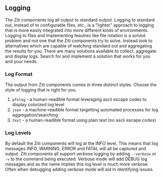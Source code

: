 ## Logging

The Ziti components log all output to standard output. Logging to standard out, instead of to configurable files, etc.,
is a "lighter" approach to logging that is more easily integrated into more different kinds of environments. Logging to
files and implementing feautres like file rotation is a solved problem and not one that the Ziti components try to
solve.  Instead look to alternatives which are capable of watching standard out and aggregating the results for you.
There are many solutions available to collect, aggregate and display logs. Search for and implement a solution that
works for you and your needs.

### Log Format

The output from Ziti components comes in three distinct styles.  Choose the style of logging that is right for you.

1. `pfxlog` - a human-readible format leveraging ascii escape codes to display colorized log level
1. `json`   - a machine-readible format targetting automated processes for log aggregation/searching
1. `text`   - a human-readible format using plain text (no ascii escape codes)

### Log Levels

By default the Ziti components will log at the INFO level. This means that log messages INFO, WARNING, ERROR and FATAL
will all be captured and output.  Ziti components all support verbose logging by adding `--verbose` or `-v` to the
command being executed.  Verbose mode will add DEBUG log messages and as the name implies this log level is much more
verbose. Often when debugging adding verbose mode will aid in identifying issues.
